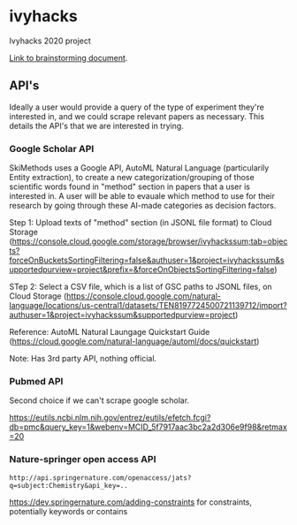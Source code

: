 # ivyhacks
Ivyhacks 2020 project

[Link to brainstorming document](https://docs.google.com/document/d/1SjrBZELyl4gQaV18hnx0B0nIb23NMlnKwpz0xekUDBc/edit?ts=5f768ce1).

## API's

Ideally a user would provide a query of the type of experiment they're
interested in, and we could scrape relevant papers as necessary.
This details the API's that we are interested in trying.

### Google Scholar API

SkiMethods uses a Google API, AutoML Natural Language (particularily Entity extraction), to create a new categorization/grouping of those scientific words found in "method" section in papers that a user is interested in. A user will be able to evauale which method to use for their research by going through these AI-made categories as decision factors. 

Step 1: Upload texts of "method" section (in JSONL file format) to Cloud Storage (https://console.cloud.google.com/storage/browser/ivyhackssum;tab=objects?forceOnBucketsSortingFiltering=false&authuser=1&project=ivyhackssum&supportedpurview=project&prefix=&forceOnObjectsSortingFiltering=false)

STep 2: Select a CSV file, which is a list of GSC paths to JSONL files, on Cloud Storage 
(https://console.cloud.google.com/natural-language/locations/us-central1/datasets/TEN8197724500721139712/import?authuser=1&project=ivyhackssum&supportedpurview=project)

Reference: AutoML Natural Laungage Quickstart Guide (https://cloud.google.com/natural-language/automl/docs/quickstart)

Note: Has 3rd party API, nothing official.

### Pubmed API

Second choice if we can't scrape google scholar.

https://eutils.ncbi.nlm.nih.gov/entrez/eutils/efetch.fcgi?db=pmc&query_key=1&webenv=MCID_5f7917aac3bc2a2d306e9f98&retmax=20

### Nature-springer open access API

`http://api.springernature.com/openaccess/jats?q=subject:Chemistry&api_key=..`

https://dev.springernature.com/adding-constraints for constraints, potentially keywords or contains

